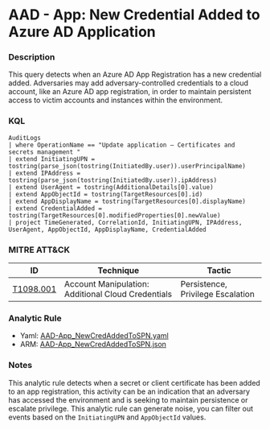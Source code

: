 # AAD - App: New Credential Added to Azure AD Application

### Description
This query detects when an Azure AD App Registration has a new credential added. Adversaries may add adversary-controlled credentials to a cloud account, like an Azure AD app registration, in order to maintain persistent access to victim accounts and instances within the environment.

### KQL
```kql
AuditLogs
| where OperationName == "Update application – Certificates and secrets management "
| extend InitiatingUPN = tostring(parse_json(tostring(InitiatedBy.user)).userPrincipalName)
| extend IPAddress = tostring(parse_json(tostring(InitiatedBy.user)).ipAddress)
| extend UserAgent = tostring(AdditionalDetails[0].value)
| extend AppObjectId = tostring(TargetResources[0].id)
| extend AppDisplayName = tostring(TargetResources[0].displayName)
| extend CredentialAdded = tostring(TargetResources[0].modifiedProperties[0].newValue)
| project TimeGenerated, CorrelationId, InitiatingUPN, IPAddress, UserAgent, AppObjectId, AppDisplayName, CredentialAdded
```

### MITRE ATT&CK
| ID | Technique | Tactic |
|----|-----------|--------|
| [T1098.001](https://attack.mitre.org/techniques/T1098/001/) | Account Manipulation: Additional Cloud Credentials | Persistence, Privilege Escalation |

### Analytic Rule
- Yaml: [AAD-App_NewCredAddedToSPN.yaml](https://github.com/KernelCaleb/Kustonomicon/blob/main/Analytic%20Rules/Azure%20Active%20Directory/AAD-App_NewCredAddedToSPN.yaml)
- ARM: [AAD-App_NewCredAddedToSPN.json](https://github.com/KernelCaleb/Kustonomicon/blob/main/Analytic%20Rules/Azure%20Active%20Directory/AAD-App_NewCredAddedToSPN.json)

### Notes
This analytic rule detects when a secret or client certificate has been added to an app registration, this activity can be an indication that an adversary has accessed the environment and is seeking to maintain persistence or escalate privilege. This analytic rule can generate noise, you can filter out events based on the `InitiatingUPN` and `AppObjectId` values.
